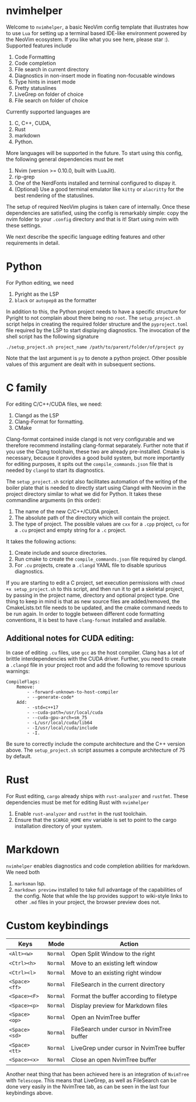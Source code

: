 # nvimhelper
Welcome to `nvimhelper`, a basic NeoVim config template that illustrates how to use `Lua` for setting up a terminal based IDE-like environment powered by the NeoVim ecosystem. If you like what you see here, please star :). Supported features include 

1. Code Formatting 
2. Code completion 
3. File search in current directory
4. Diagnostics in non-insert mode in floating non-focusable windows
5. Type hints in insert mode
6. Pretty statuslines
7. LiveGrep on folder of choice 
8. File search on folder of choice 

Currently supported languages are 

1. C, C++, CUDA, 
2. Rust 
3. markdown
4. Python.

More languages will be supported in the future. To start using this config, the following general dependencies must be met 

1. Nvim (version >= 0.10.0, built with LuaJit).
2. rip-grep
3. One of the NerdFonts installed and terminal configured to dispay it.
4. (Optional) Use a good terminal emulator like `kitty` or `alacritty` for the best rendering of the statuslines.

The setup of required NeoVim plugins is taken care of internally. Once these dependencies are satisfied, using the config is remarkably simple: copy the nvim folder to your `.config` directory and that is it! Start using nvim with these settings. 

We next describe the specific language editing features and other requirements in detail.

# Python 
For Python editing, we need 

1. Pyright as the LSP 
2. `black` or `autopep8` as the formatter 

In addition to this, the Python project needs to have a specific structure for Pyright to not complain about there being no `root`. The `setup_project.sh` script helps in creating the required folder structure and the `pyproject.toml` file required by the LSP to start displaying diagnostics. The invocation of the shell script has the following signature
```
./setup_project.sh project_name /path/to/parent/folder/of/project py 
```
Note that the last argument is `py` to denote a python project. Other possible values of this argument are dealt with in subsequent sections.

# C family

For editing C/C++/CUDA files, we need:

1. Clangd as the LSP
2. Clang-Format for formatting.
3. CMake 

Clang-format contained inside clangd is not very configurable and we therefore recommend installing clang-format separately. Further note that if you use the Clang toolchain, these two are already pre-installed. Cmake is necessary, because it provides a good build system, but more importantly for editing purposes, it spits out the `compile_commands.json` file that is needed by `clangd` to start its diagnostics.

The `setup_project.sh` script also facilitates automation of the writing of the boiler plate that is needed to directly start using Clangd with Neovim in the project directory similar to what we did for Python. It takes these commandline arguments (in this order):

1. The name of the new C/C++/CUDA project.
2. The absolute path of the directory which will contain the project.
3. The type of project. The possible values are `cxx` for a `.cpp` project, `cu` for a `.cu` project and empty string for a `.c` project.

It takes the following actions:

1. Create include and source directories.
2. Run cmake to create the `compile_commands.json` file required by clangd.
3. For `.cu` projects, create a `.clangd` YAML file to disable spurious diagnostics.

If you are starting to edit a C project, set execution permissions with `chmod +x setup_project.sh` to this script, and then run it to get a skeletal project, by passing in the project name, directory and optional project type. One thing to keep in mind is that as new source files are added/removed, the CmakeLists.txt file needs to be updated, and the cmake command needs to be run again. In order to toggle between different code formatting conventions, it is best to have `clang-format` installed and available. 

## Additional notes for CUDA editing:

In case of editing `.cu` files, use `gcc` as the host compiler. Clang has a lot of brittle interdependencies with the CUDA driver. Further, you need to create a `.clangd` file in your project root and add the following to remove spurious warnings:
```
CompileFlags:
    Remove:
        - -forward-unknown-to-host-compiler
        - --generate-code*
    Add:
        - -std=c++17
        - --cuda-path=/usr/local/cuda 
        - --cuda-gpu-arch=sm_75
        - -L/usr/local/cuda/lib64
        - -I/usr/local/cuda/include
        - -I.
```

Be sure to correctly include the compute architecture and the C++ version above. The `setup_project.sh` script assumes a compute architecture of 75 by default.

# Rust 

For Rust editing, `cargo` already ships with `rust-analyzer` and `rustfmt`. These dependencies must be met for editing Rust with `nvimhelper`

1. Enable `rust-analyzer` and `rustfmt` in the rust toolchain. 
2. Ensure that the `$CARGO_HOME` env variable is set to point to the cargo installation directory of your system.

# Markdown
`nvimhelper` enables diagnostics and code completion abilities for markdown. We need both
1. `marksman` lsp. 
2. `markdown preview`
installed to take full advantage of the capabilities of the config. Note that while the lsp provides support to wiki-style links to other `.md` files in your project, the browser preview does not. 

# Custom keybindings

|   Keys    |     Mode  |Action               |
|-----------|----------|---------------------|
|`<Alt><w>`|`Normal`|Open Split Window to the right |   
|`<Ctrl><h>`|`Normal`|Move to an existing left window|
|`<Ctrl><l>`|`Normal`|Move to an existing right window |
|`<Space><ff>`|`Normal`|FileSearch in the current directory|
|`<Space><F>`|`Normal`|Format the buffer according to filetype|
|`<Space><p>`|`Normal`|Display preview for Markdown files|
|`<Space><op>`|`Normal`|Open an NvimTree buffer|
|`<Space><sd>`|`Normal`|FileSearch under cursor in NvimTree buffer|
|`<Space><tt>`|`Normal`|LiveGrep under cursor in NvimTree buffer|
|`<Space><x>`|`Normal`|Close an open NvimTree buffer|

Another neat thing that has been achieved here is an integration of `NvimTree` with `Telescope`. This means that LiveGrep, as well as FileSearch can be done very easily in the NvimTree tab, as can be seen in the last four keybindings above. 
